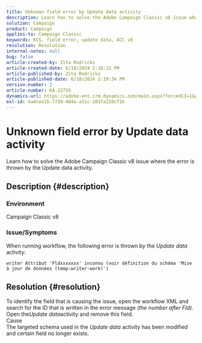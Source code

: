 ```yaml
---
title: Unknown field error by Update data activity
description: Learn how to solve the Adobe Campaign Classic v8 issue where the error is thrown by the Update data activity.
solution: Campaign
product: Campaign
applies-to: Campaign Classic
keywords: KCS, field error, update data, ACC v8
resolution: Resolution
internal-notes: null
bug: false
article-created-by: Zita Rodricks
article-created-date: 6/18/2024 2:18:12 PM
article-published-by: Zita Rodricks
article-published-date: 6/18/2024 2:19:34 PM
version-number: 2
article-number: KA-22755
dynamics-url: https://adobe-ent.crm.dynamics.com/main.aspx?forceUCI=1&pagetype=entityrecord&etn=knowledgearticle&id=7bbb6397-7d2d-ef11-840a-002248084fbb
exl-id: 4a4cea1b-7730-404a-a11c-103fa159cf1b
---
```

# Unknown field error by Update data activity


Learn how to solve the Adobe Campaign Classic v8 issue where the error is thrown by the Update data activity.

## Description {#description}


### Environment

Campaign Classic v8

### Issue/Symptoms

When running workflow, the following error is thrown by the *Update data* activity:

`writer Attribut 'Fldxxxxxxx' inconnu (voir définition du schéma 'Mise à jour de données (temp:writer-work)')`


## Resolution {#resolution}


To identify the field that is causing the issue, open the workflow XML and search for the ID that is written in the error message *(the number after FId).* Open the*Update data*activity and remove this field.
<br>Cause<br>
The targeted schema used in the *Update data* activity has been modified and certain field no longer exists.
